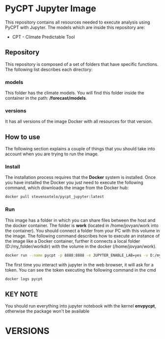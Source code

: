 # PyCPT Jupyter Image
This repository contains all resources needed to execute analysis using PyCPT with Jupyter. 
The models which are inside this repository are:

* CPT - Climate Predictable Tool

## Repository
This repository is composed of a set of folders that have specific functions. The following list
describes each directory:

### models
This folder has the climate models. 
You will find this folder inside the container in the path: **/forecast/models**.

### versions
It has all versions of the image Docker with all resources for that version.

## How to use
The following section explains a couple of things that you should take into account when you
are trying to run the image.

### Install
The installation process requires that the **Docker** system is installed. Once you have installed
the Docker you just need to execute the following command, which downloads the image from the Docker hub:

``` bash
docker pull stevensotelo/pycpt_jupyter:latest
```

### Run
This image has a folder in which you can share files between the host and the docker container. The folder
is **work** (located in /home/jovyan/work into the container). You should connect a folder from your PC with this volume in the
image. The following command describes how to execute an instance of the image like a Docker container, further
it connects a local folder (D:/my_folder/workdir) with the volume in the docker (/home/jovyan/work).

``` bash
docker run --name pycpt -p 8888:8888 -e JUPYTER_ENABLE_LAB=yes -v D:/my_folder/workdir:/home/jovyan/work -d stevensotelo/pycpt_jupyter:latest
```

The first time you interact with jupyter in the web browser, it will ask for a token. You can see the token executing the
following command in the cmd

``` bash
docker logs pycpt
```

## KEY NOTE
You should run everything into jupyter notebook with the kernel **envpycpt**, otherwise the package won't be available

# VERSIONS



